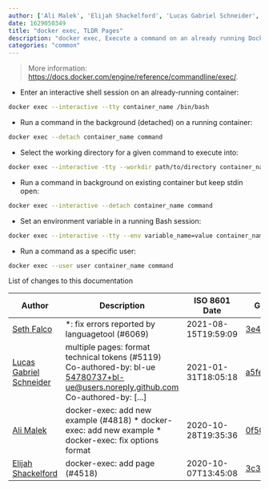 ```yaml
---
author: ['Ali Malek', 'Elijah Shackelford', 'Lucas Gabriel Schneider', 'Seth Falco']
date: 1629050349
title: "docker exec, TLDR Pages"
description: "docker exec, Execute a command on an already running Docker container."
categories: "common"
---
```

> More information: <https://docs.docker.com/engine/reference/commandline/exec/>.

- Enter an interactive shell session on an already-running container:

```bash
docker exec --interactive --tty container_name /bin/bash
```

- Run a command in the background (detached) on a running container:

```bash
docker exec --detach container_name command
```

- Select the working directory for a given command to execute into:

```bash
docker exec --interactive -tty --workdir path/to/directory container_name command
```

- Run a command in background on existing container but keep stdin open:

```bash
docker exec --interactive --detach container_name command
```

- Set an environment variable in a running Bash session:

```bash
docker exec --interactive --tty --env variable_name=value container_name /bin/bash
```

- Run a command as a specific user:

```bash
docker exec --user user container_name command
```
List of changes to this documentation


Author | Description | ISO 8601 Date | GitHub link
------|-----|-----|-----
[Seth Falco](mailto:seth@falco.fun) | *: fix errors reported by languagetool (#6069) | 2021-08-15T19:59:09 | [3e4c519004a4](https://github.com/tldr-pages/tldr/commit/3e4c519004a471c861cdc609fd7239ee3355671c)
[Lucas Gabriel Schneider](mailto:casdpa@gmail.com) | multiple pages: format technical tokens (#5119) Co-authored-by: bl-ue <54780737+bl-ue@users.noreply.github.com> Co-authored-by: [...] | 2021-01-31T18:05:18 | [a5fe31bc47ae](https://github.com/tldr-pages/tldr/commit/a5fe31bc47aece3efa5e66b52b3cf384f27d5d72)
[Ali Malek](mailto:ali.malek.71@gmail.com) | docker-exec: add new example (#4818) * docker-exec: add new example * docker-exec: fix options format | 2020-10-28T19:35:36 | [0f502c4f5417](https://github.com/tldr-pages/tldr/commit/0f502c4f5417635a1fa85c357a9442751ed55f83)
[Elijah Shackelford](mailto:33649649+eshack94@users.noreply.github.com) | docker-exec: add page (#4518) | 2020-10-07T13:45:08 | [3c33a6b9876f](https://github.com/tldr-pages/tldr/commit/3c33a6b9876f85fe4fbf409413e01c8d5970a1b1)

